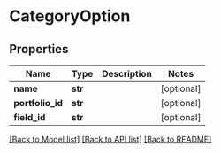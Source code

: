 # CategoryOption

## Properties
Name | Type | Description | Notes
------------ | ------------- | ------------- | -------------
**name** | **str** |  | [optional] 
**portfolio_id** | **str** |  | [optional] 
**field_id** | **str** |  | [optional] 

[[Back to Model list]](../README.md#documentation-for-models) [[Back to API list]](../README.md#documentation-for-api-endpoints) [[Back to README]](../README.md)


